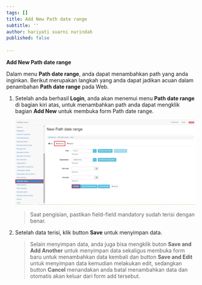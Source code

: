 ```yaml
---
tags: []
title: Add New Path date range
subtitle: ''
author: hariyati suarni nurindah
published: false

---
```

**Add New Path date range**

Dalam menu **Path date range**, anda dapat menambahkan path yang anda inginkan. Berikut merupakan langkah yang anda dapat jadikan acuan dalam penambahan **Path date range** pada Web.

1. Setelah anda berhasil **Login**, anda akan menemui menu **Path date range** di bagian kiri atas, untuk menambahkan path anda dapat mengklik bagian **Add New** untuk membuka form Path date range.

   ![](/uploads/pathdate2.PNG)

   > Saat pengisian, pastikan field-field mandatory sudah terisi dengan benar.
2. Setelah data terisi, klik button **Save** untuk menyimpan data.

   > Selain menyimpan data, anda juga bisa mengklik buton **Save and Add Another** untuk menyimpan data sekaligus membuka form baru untuk menambahkan data kembali dan button **Save and Edit** untuk menyimpan data kemudian melakukan edit, sedangkan button **Cancel** menandakan anda batal menambahkan data dan otomatis akan keluar dari form add tersebut.
